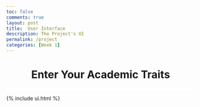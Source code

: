```yaml
---
toc: false
comments: true
layout: post
title:  User Interface
description: The Project's UI
permalink: /project
categories: [Week 1]
---
```


<h1 style="text-align:center"> Enter Your Academic Traits </h1>
<style>
  hr.line1 {
    border: 2px solid white;
    background: white;
  }
</style>
<hr class="line1">

{% include ui.html %}

